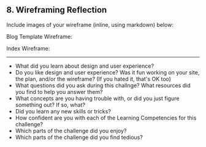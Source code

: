 ## 8. Wireframing Reflection

Include images of your wireframe (inline, using markdown) below:

Blog Template Wireframe:

Index Wireframe:

***

- What did you learn about design and user experience?
- Do you like design and user experience? Was it fun working on your site, the plan, and/or the wireframe? (If you hated it, that's OK too)
- What questions did you ask during this challnge? What resources did you find to help you answer them?
- What concepts are you having trouble with, or did you just figure something out? If so, what?
- Did you learn any new skills or tricks?
- How confident are you with each of the Learning Competencies for this challenge?
- Which parts of the challenge did you enjoy?
- Which parts of the challenge did you find tedious?

<!-- Add your reflection here. Remove the comment markers -->

